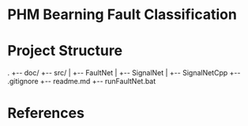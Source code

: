 # PHM Bearning Fault Classification

# Project Structure

.
+-- doc/
+-- src/
|    +-- FaultNet
|    +-- SignalNet
|    +-- SignalNetCpp
+-- .gitignore
+-- readme.md
+-- runFaultNet.bat

# References
